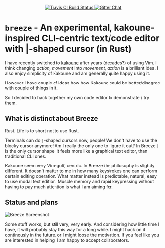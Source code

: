 <p align="center">
  <a href="https://travis-ci.org/dpc/breeze">
      <img src="https://img.shields.io/travis/dpc/breeze/master.svg?style=flat-square" alt="Travis CI Build Status">
  </a>
  <a href="https://gitter.im/dpc/breeze">
      <img src="https://img.shields.io/badge/GITTER-join%20chat-green.svg?style=flat-square" alt="Gitter Chat">
  </a>
  <br>
</p>



# `breeze` -  An experimental, kakoune-inspired CLI-centric text/code editor with |-shaped cursor (in Rust)

I have recently switched to [kakoune](http://kakoune.org/) after years (decades?)
of using Vim. I think changing *action, movement* into *movement, action* is a
brilliant idea. I also enjoy simplicity of Kakoune and am generally quite happy using it.

However I have couple of ideas how how Kakoune could be better/disagree with couple
of things in it.

So I decided to hack together my own code editor to demonstrate / try them.

## What is distinct about Breeze

Rust. Life is to short not to use Rust.

Terminals can do `|`-shaped cursors now, people! We don't have to use the blocky
cursor anymore! Am I really the only one to figure it out?
In Breeze `|` is the only cursor shape. It feels more like a graphical text editor,
than traditional CLI ones.

Kakoune seem very Vim-golf, centric. In Breeze the philosophy is slightly different.
It doesn't matter to me in how many keystrokes one can perform certain editing operation.
What matter instead is predictable, natural, easy to use modal text edition. Muscle
memory and rapid keypressing without having to pay much attention is what I am aiming for.


## Status and plans


![Breeze Screenshot](https://i.imgur.com/lzR8cME.png "Breeze screenshot")

Some stuff works, but still very, very early. And considering how little time I have,
it will probably stay this way for a long while. I might hack on it continously in the
future, or I might loose the motivation. If you feel like you are interested in helping,
I am happy to accept collaborators.
